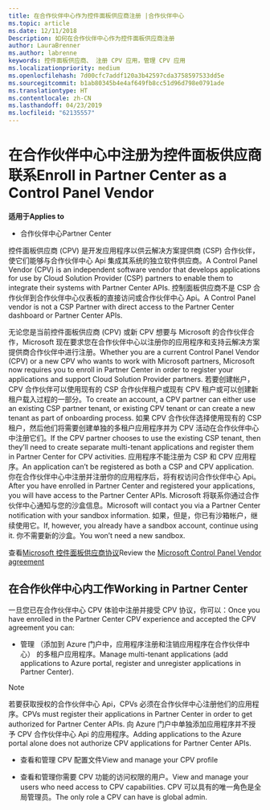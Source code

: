```yaml
---
title: 在合作伙伴中心作为控件面板供应商注册 |合作伙伴中心
ms.topic: article
ms.date: 12/11/2018
Description: 如何在合作伙伴中心作为控件面板供应商注册
author: LauraBrenner
ms.author: labrenne
keywords: 控件面板供应商、 注册 CPV 应用，管理 CPV 应用
ms.localizationpriority: medium
ms.openlocfilehash: 7d00cfc7addf120a3b42597cda3758597533dd5e
ms.sourcegitcommit: b1ab80345b4e4af649fb8cc51d96d798e0791ade
ms.translationtype: HT
ms.contentlocale: zh-CN
ms.lasthandoff: 04/23/2019
ms.locfileid: "62135557"
---
```

# <a name="enroll-in-partner-center-as-a-control-panel-vendor"></a><span data-ttu-id="cfe3c-104">在合作伙伴中心中注册为控件面板供应商联系</span><span class="sxs-lookup"><span data-stu-id="cfe3c-104">Enroll in Partner Center as a Control Panel Vendor</span></span>

<span data-ttu-id="cfe3c-105">**适用于**</span><span class="sxs-lookup"><span data-stu-id="cfe3c-105">**Applies to**</span></span>

- <span data-ttu-id="cfe3c-106">合作伙伴中心</span><span class="sxs-lookup"><span data-stu-id="cfe3c-106">Partner Center</span></span>

<span data-ttu-id="cfe3c-107">控件面板供应商 (CPV) 是开发应用程序以供云解决方案提供商 (CSP) 合作伙伴，使它们能够与合作伙伴中心 Api 集成其系统的独立软件供应商。</span><span class="sxs-lookup"><span data-stu-id="cfe3c-107">A Control Panel Vendor (CPV) is an independent software vendor that develops applications for use by Cloud Solution Provider (CSP) partners to enable them to integrate their systems with Partner Center APIs.</span></span> <span data-ttu-id="cfe3c-108">控制面板供应商不是 CSP 合作伙伴到合作伙伴中心仪表板的直接访问或合作伙伴中心 Api。</span><span class="sxs-lookup"><span data-stu-id="cfe3c-108">A Control Panel vendor is not a CSP Partner with direct access to the Partner Center dashboard or Partner Center APIs.</span></span>

<span data-ttu-id="cfe3c-109">无论您是当前控件面板供应商 (CPV) 或新 CPV 想要与 Microsoft 的合作伙伴合作，Microsoft 现在要求您在合作伙伴中心以注册你的应用程序和支持云解决方案提供商合作伙伴中进行注册。</span><span class="sxs-lookup"><span data-stu-id="cfe3c-109">Whether you are a current Control Panel Vendor (CPV) or a new CPV who wants to work with Microsoft partners, Microsoft now requires you to enroll in Partner Center in order to register your applications and support Cloud Solution Provider partners.</span></span> <span data-ttu-id="cfe3c-110">若要创建帐户，CPV 合作伙伴可以使用现有的 CSP 合作伙伴租户或现有 CPV 租户或可以创建新租户载入过程的一部分。</span><span class="sxs-lookup"><span data-stu-id="cfe3c-110">To create an account, a CPV partner can either use an existing CSP partner tenant, or existing CPV tenant or can create a new tenant as part of onboarding process.</span></span> <span data-ttu-id="cfe3c-111">如果 CPV 合作伙伴选择使用现有的 CSP 租户，然后他们将需要创建单独的多租户应用程序并为 CPV 活动在合作伙伴中心中注册它们。</span><span class="sxs-lookup"><span data-stu-id="cfe3c-111">If the CPV partner chooses to use the existing CSP tenant, then they’ll need to create separate multi-tenant applications and register them in Partner Center for CPV activities.</span></span> <span data-ttu-id="cfe3c-112">应用程序不能注册为 CSP 和 CPV 应用程序。</span><span class="sxs-lookup"><span data-stu-id="cfe3c-112">An application can’t be registered as both a CSP and CPV application.</span></span> <span data-ttu-id="cfe3c-113">你在合作伙伴中心中注册并注册你的应用程序后，将有权访问合作伙伴中心 Api。</span><span class="sxs-lookup"><span data-stu-id="cfe3c-113">After you have enrolled in Partner Center and registered your applications, you will have access to the Partner Center APIs.</span></span>  <span data-ttu-id="cfe3c-114">Microsoft 将联系你通过合作伙伴中心通知与您的沙盒信息。</span><span class="sxs-lookup"><span data-stu-id="cfe3c-114">Microsoft will contact you via a Partner Center notification with your sandbox information.</span></span> <span data-ttu-id="cfe3c-115">如果，但是，你已有沙箱帐户，继续使用它。</span><span class="sxs-lookup"><span data-stu-id="cfe3c-115">If, however, you already have a sandbox account, continue using it.</span></span> <span data-ttu-id="cfe3c-116">你不需要新的沙盒。</span><span class="sxs-lookup"><span data-stu-id="cfe3c-116">You won’t need a new sandbox.</span></span>   

<span data-ttu-id="cfe3c-117">查看[Microsoft 控件面板供应商协议](https://go.microsoft.com/fwlink/?linkid=2055198)</span><span class="sxs-lookup"><span data-stu-id="cfe3c-117">Review the [Microsoft Control Panel Vendor agreement](https://go.microsoft.com/fwlink/?linkid=2055198)</span></span>


## <a name="working-in-partner-center"></a><span data-ttu-id="cfe3c-118">在合作伙伴中心内工作</span><span class="sxs-lookup"><span data-stu-id="cfe3c-118">Working in Partner Center</span></span>
<span data-ttu-id="cfe3c-119">一旦您已在合作伙伴中心 CPV 体验中注册并接受 CPV 协议，你可以：</span><span class="sxs-lookup"><span data-stu-id="cfe3c-119">Once you have enrolled in the Partner Center CPV experience and accepted the CPV agreement you can:</span></span>

- <span data-ttu-id="cfe3c-120">管理 （添加到 Azure 门户中，应用程序注册和注销应用程序在合作伙伴中心） 的多租户应用程序。</span><span class="sxs-lookup"><span data-stu-id="cfe3c-120">Manage multi-tenant applications (add applications to Azure portal, register and unregister applications in Partner Center).</span></span>

>[!Note] 
><span data-ttu-id="cfe3c-121">若要获取授权的合作伙伴中心 Api，CPVs 必须在合作伙伴中心注册他们的应用程序。</span><span class="sxs-lookup"><span data-stu-id="cfe3c-121">CPVs must register their applications in Partner Center in order to get authorized for Partner Center APIs.</span></span> <span data-ttu-id="cfe3c-122">向 Azure 门户中单独添加应用程序并不授予 CPV 合作伙伴中心 Api 的应用程序。</span><span class="sxs-lookup"><span data-stu-id="cfe3c-122">Adding applications to the Azure portal alone does not authorize CPV applications for Partner Center APIs.</span></span> 

- <span data-ttu-id="cfe3c-123">查看和管理 CPV 配置文件</span><span class="sxs-lookup"><span data-stu-id="cfe3c-123">View and manage your CPV profile</span></span> 

- <span data-ttu-id="cfe3c-124">查看和管理你需要 CPV 功能的访问权限的用户。</span><span class="sxs-lookup"><span data-stu-id="cfe3c-124">View and manage your users who need access to CPV capabilities.</span></span> <span data-ttu-id="cfe3c-125">CPV 可以具有的唯一角色是全局管理员。</span><span class="sxs-lookup"><span data-stu-id="cfe3c-125">The only role a CPV can have is global admin.</span></span>


